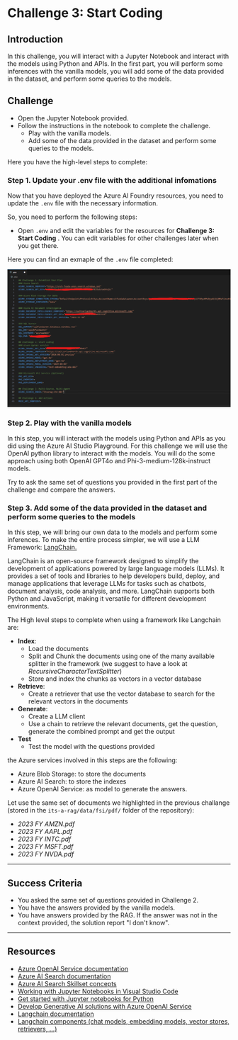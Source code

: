 # Challenge 3: Start Coding

## Introduction

In this challenge, you will interact with a Jupyter Notebook and interact with the models using Python and APIs. In the first part, you will perform some inferences with the vanilla models, you will add some of the data provided in the dataset, and perform some queries to the models.

## Challenge

- Open the Jupyter Notebook provided.
- Follow the instructions in the notebook to complete the challenge.
    - Play with the vanilla models.
    - Add some of the data provided in the dataset and perform some queries to the models.

Here you have the high-level steps to complete:

### Step 1. Update your .env file with the additional infomations

Now that you have deployed the Azure AI Foundry resources, you need to update the `.env` file with the necessary information.

So, you need to perform the following steps:
 - Open `.env` and edit the variables for the resources for **Challenge 3: Start Coding** . You can edit variables for other challenges later when you get there.

Here you can find an exmaple of the `.env` file completed:

![CORS Rules](../../assets/images/itsarag-challenge3-envexample.png)

### Step 2. Play with the vanilla models

In this step, you will interact with the models using Python and APIs as you did using the Azure AI Studio Playground.
For this challenge we will use the OpenAI python library to interact with the models.
You will do the some approach using both OpenAI GPT4o and Phi-3-medium-128k-instruct models.

Try to ask the same set of questions you provided in the first part of the challenge and compare the answers.

### Step 3. Add some of the data provided in the dataset and perform some queries to the models

In this step, we will bring our own data to the models and perform some inferences.
To make the entire process simpler, we will use a LLM Framework: [LangChain.](https://python.langchain.com/v0.2/docs/introduction/)

LangChain is an open-source framework designed to simplify the development of applications powered by large language models (LLMs). It provides a set of tools and libraries to help developers build, deploy, and manage applications that leverage LLMs for tasks such as chatbots, document analysis, code analysis, and more.
LangChain supports both Python and JavaScript, making it versatile for different development environments.

The High level steps to complete when using a framework like Langchain are:

- **Index**:
  - Load the documents
  - Split and Chunk the documents using one of the many available splitter in the framework (we suggest to have a look at *RecursiveCharacterTextSplitter*)
  - Store and index the chunks as vectors in a vector database
- **Retrieve**:
  - Create a retriever that use the vector database to search for the relevant vectors in the documents
- **Generate**:
  - Create a LLM client
  - Use a chain to retrieve the relevant documents, get the question, generate the combined prompt and get the output
- **Test**
  - Test the model with the questions provided

the Azure services involved in this steps are the following:
 - Azure Blob Storage: to store the documents
 - Azure AI Search: to store the indexes
 - Azure OpenAI Service: as model to generate the answers.

Let use the same set of documents we highlighted in the previous challange (stored in  the ```its-a-rag/data/fsi/pdf/``` folder of the repository):
- *2023 FY AMZN.pdf*
- *2023 FY AAPL.pdf*
- *2023 FY INTC.pdf*
- *2023 FY MSFT.pdf*
- *2023 FY NVDA.pdf*

---

## Success Criteria

- You asked the same set of questions provided in Challenge 2. 
- You have the answers provided by the vanilla models.
- You have answers provided by the RAG. If the answer was not in the context provided, the solution report "I don't know".

---

## Resources

* [Azure OpenAI Service documentation](https://learn.microsoft.com/en-us/azure/ai-services/openai/)
* [Azure AI Search documentation](https://learn.microsoft.com/en-us/azure/search/)
* [Azure AI Search Skillset concepts](https://learn.microsoft.com/en-us/azure/search/cognitive-search-working-with-skillsets)
* [Working with Jupyter Notebooks in Visual Studio Code](https://code.visualstudio.com/docs/datascience/jupyter-notebooks)
* [Get started with Jupyter notebooks for Python](https://learn.microsoft.com/en-us/training/modules/python-create-run-jupyter-notebook/)
* [Develop Generative AI solutions with Azure OpenAI Service](https://learn.microsoft.com/en-us/training/paths/develop-ai-solutions-azure-openai/)
* [Langchain documentation](https://python.langchain.com/docs/introduction/)
* [Langchain components (chat models, embedding models, vector stores, retrievers, ...)](https://python.langchain.com/docs/integrations/components/)